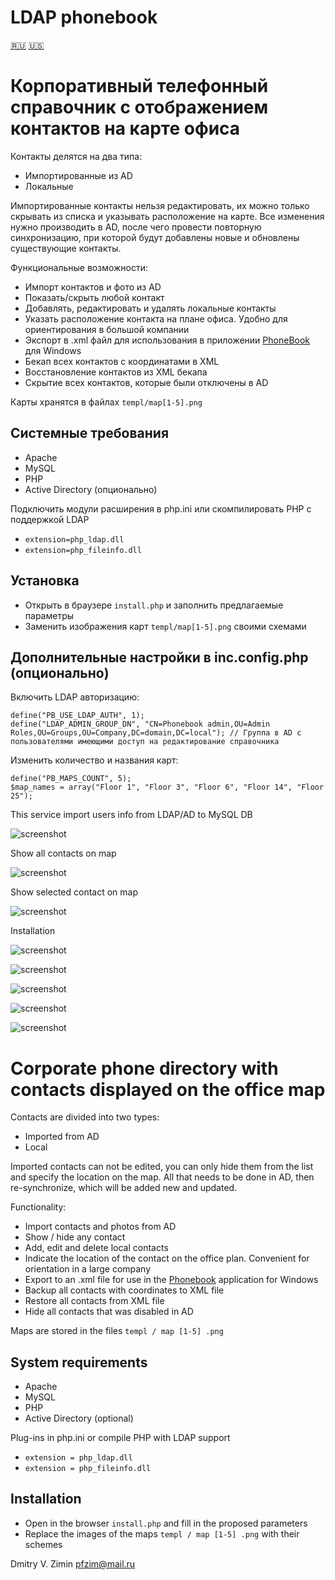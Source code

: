 # LDAP phonebook
[:ru:](#корпоративный-телефонный-справочник-с-отображением-контактов-на-карте-офиса) [:us:](#corporate-phone-directory-with-contacts-displayed-on-the-office-map)

# Корпоративный телефонный справочник с отображением контактов на карте офиса

Контакты делятся на два типа:
- Импортированные из AD
- Локальные

Импортированные контакты нельзя редактировать, их можно только скрывать из списка и указывать расположение на карте.
Все изменения нужно производить в AD, после чего провести повторную синхронизацию, при которой будут добавлены новые и обновлены существующие контакты.

Функциональные возможности:
- Импорт контактов и фото из AD
- Показать/скрыть любой контакт
- Добавлять, редактировать и удалять локальные контакты
- Указать расположение контакта на плане офиса. Удобно для ориентирования в большой компании
- Экспорт в .xml файл для использования в приложении [PhoneBook](https://github.com/pfzim/PhoneBook) для Windows
- Бекап всех контактов с координатами в XML
- Восстановление контактов из XML бекапа
- Скрытие всех контактов, которые были отключены в AD

Карты хранятся в файлах `templ/map[1-5].png`

## Системные требования
- Apache
- MySQL
- PHP
- Active Directory (опционально)

Подключить модули расширения в php.ini или скомпилировать PHP с поддержкой LDAP
- `extension=php_ldap.dll`
- `extension=php_fileinfo.dll`

## Установка
- Открыть в браузере `install.php` и заполнить предлагаемые параметры
- Заменить изображения карт `templ/map[1-5].png` своими схемами

## Дополнительные настройки в inc.config.php (опционально)
Включить LDAP авторизацию:
```
define("PB_USE_LDAP_AUTH", 1);
define("LDAP_ADMIN_GROUP_DN", "CN=Phonebook admin,OU=Admin Roles,OU=Groups,OU=Company,DC=domain,DC=local"); // Группа в AD с пользователями имеющими доступ на редактирование справочника
```
Изменить количество и названия карт:
```
define("PB_MAPS_COUNT", 5);
$map_names = array("Floor 1", "Floor 3", "Floor 6", "Floor 14", "Floor 25");
```



This service import users info from LDAP/AD to MySQL DB

![screenshot](https://raw.githubusercontent.com/pfzim/ldap-phonebook/master/other/screenshot_0.png)

Show all contacts on map

![screenshot](https://raw.githubusercontent.com/pfzim/ldap-phonebook/master/other/screenshot_1.png)

Show selected contact on map

![screenshot](https://raw.githubusercontent.com/pfzim/ldap-phonebook/master/other/screenshot_2.png)

Installation

![screenshot](https://raw.githubusercontent.com/pfzim/ldap-phonebook/master/other/screenshot_3.png)

![screenshot](https://raw.githubusercontent.com/pfzim/ldap-phonebook/master/other/screenshot_4.png)

![screenshot](https://raw.githubusercontent.com/pfzim/ldap-phonebook/master/other/screenshot_5.png)

![screenshot](https://raw.githubusercontent.com/pfzim/ldap-phonebook/master/other/screenshot_6.png)

![screenshot](https://raw.githubusercontent.com/pfzim/ldap-phonebook/master/other/screenshot_7.png)



# Corporate phone directory with contacts displayed on the office map

Contacts are divided into two types:
- Imported from AD
- Local

Imported contacts can not be edited, you can only hide them from the list and specify the location on the map.
All that needs to be done in AD, then re-synchronize, which will be added new and updated.

Functionality:
- Import contacts and photos from AD
- Show / hide any contact
- Add, edit and delete local contacts
- Indicate the location of the contact on the office plan. Convenient for orientation in a large company
- Export to an .xml file for use in the [Phonebook](https://github.com/pfzim/PhoneBook) application for Windows
- Backup all contacts with coordinates to XML file
- Restore all contacts from XML file
- Hide all contacts that was disabled in AD

Maps are stored in the files `templ / map [1-5] .png`

## System requirements
- Apache
- MySQL
- PHP
- Active Directory (optional)

Plug-ins in php.ini or compile PHP with LDAP support
- `extension = php_ldap.dll`
- `extension = php_fileinfo.dll`

## Installation
- Open in the browser `install.php` and fill in the proposed parameters
- Replace the images of the maps `templ / map [1-5] .png` with their schemes


Dmitry V. Zimin <pfzim@mail.ru>

